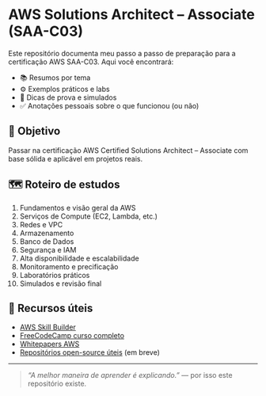 # AWS Solutions Architect – Associate (SAA-C03)

Este repositório documenta meu passo a passo de preparação para a certificação AWS SAA-C03. Aqui você encontrará:

- 📚 Resumos por tema
- ⚙️ Exemplos práticos e labs
- 🧠 Dicas de prova e simulados
- ✅ Anotações pessoais sobre o que funcionou (ou não)

## 🎯 Objetivo

Passar na certificação AWS Certified Solutions Architect – Associate com base sólida e aplicável em projetos reais.

## 🗺️ Roteiro de estudos

1. Fundamentos e visão geral da AWS
2. Serviços de Compute (EC2, Lambda, etc.)
3. Redes e VPC
4. Armazenamento
5. Banco de Dados
6. Segurança e IAM
7. Alta disponibilidade e escalabilidade
8. Monitoramento e precificação
9. Laboratórios práticos
10. Simulados e revisão final

## 🔗 Recursos úteis

- [AWS Skill Builder](https://explore.skillbuilder.aws/)
- [FreeCodeCamp curso completo](https://www.youtube.com/watch?v=Ia-UEYYR44s)
- [Whitepapers AWS](https://aws.amazon.com/whitepapers/)
- [Repositórios open-source úteis](#) (em breve)

---

> _“A melhor maneira de aprender é explicando.”_ — por isso este repositório existe.
